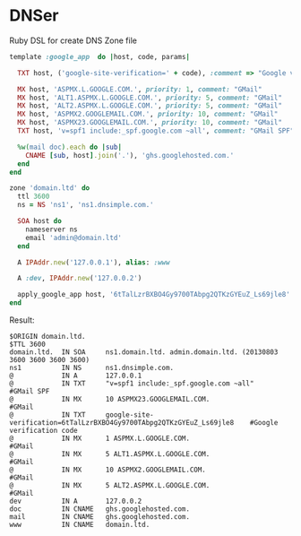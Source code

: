 DNSer
=====

Ruby DSL for create DNS Zone file

```ruby
template :google_app  do |host, code, params|

  TXT host, ('google-site-verification=' + code), :comment => "Google verification code"

  MX host, 'ASPMX.L.GOOGLE.COM.', priority: 1, comment: "GMail"
  MX host, 'ALT1.ASPMX.L.GOOGLE.COM.', priority: 5, comment: "GMail"
  MX host, 'ALT2.ASPMX.L.GOOGLE.COM.', priority: 5, comment: "GMail"
  MX host, 'ASPMX2.GOOGLEMAIL.COM.', priority: 10, comment: "GMail"
  MX host, 'ASPMX23.GOOGLEMAIL.COM.', priority: 10, comment: "GMail"
  TXT host, 'v=spf1 include:_spf.google.com ~all', comment: "GMail SPF"

  %w(mail doc).each do |sub|
    CNAME [sub, host].join('.'), 'ghs.googlehosted.com.'
  end
end

zone 'domain.ltd' do
  ttl 3600
  ns = NS 'ns1', 'ns1.dnsimple.com.'

  SOA host do
    nameserver ns
    email 'admin@domain.ltd'
  end

  A IPAddr.new('127.0.0.1'), alias: :www

  A :dev, IPAddr.new('127.0.0.2')

  apply_google_app host, '6tTalLzrBXBO4Gy9700TAbpg2QTKzGYEuZ_Ls69jle8'
end
```

Result:

    $ORIGIN domain.ltd.
    $TTL 3600
    domain.ltd.  IN SOA  	ns1.domain.ltd. admin.domain.ltd. (20130803 3600 3600 3600 3600)
    ns1          IN NS   	ns1.dnsimple.com.
    @            IN A    	127.0.0.1
    @            IN TXT  	"v=spf1 include:_spf.google.com ~all"                               	#GMail SPF
    @            IN MX   	10 ASPMX23.GOOGLEMAIL.COM.                                          	#GMail
    @            IN TXT  	google-site-verification=6tTalLzrBXBO4Gy9700TAbpg2QTKzGYEuZ_Ls69jle8	#Google verification code
    @            IN MX   	1 ASPMX.L.GOOGLE.COM.                                               	#GMail
    @            IN MX   	5 ALT1.ASPMX.L.GOOGLE.COM.                                          	#GMail
    @            IN MX   	10 ASPMX2.GOOGLEMAIL.COM.                                           	#GMail
    @            IN MX   	5 ALT2.ASPMX.L.GOOGLE.COM.                                          	#GMail
    dev          IN A    	127.0.0.2
    doc          IN CNAME	ghs.googlehosted.com.
    mail         IN CNAME	ghs.googlehosted.com.
    www          IN CNAME	domain.ltd.
